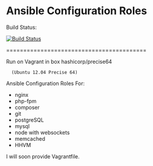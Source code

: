 Ansible Configuration Roles
==========================================
Build Status:

[![Build Status](https://travis-ci.org/amagno/ansible.svg?branch=master)](https://travis-ci.org/amagno/ansible)

=========================================



Run on Vagrant in box hashicorp/precise64

      (Ubuntu 12.04 Precise 64)

Ansible Configuration Roles For:
      
- nginx
- php-fpm
- composer
- git
- postgreSQL
- mysql
- node with websockets
- memcached
- HHVM

I will soon provide Vagrantfile.

